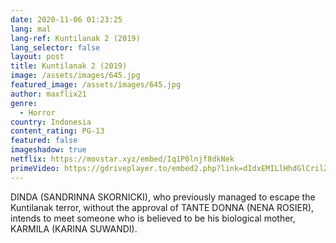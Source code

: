 ```yaml
---
date: 2020-11-06 01:23:25
lang: mal
lang-ref: Kuntilanak 2 (2019)
lang_selector: false
layout: post
title: Kuntilanak 2 (2019)
image: /assets/images/645.jpg
featured_image: /assets/images/645.jpg
author: maxflix21
genre:
  - Horror
country: Indonesia
content_rating: PG-13
featured: false
imageshadow: true
netflix: https://movstar.xyz/embed/Iq1P0lnjf8dkNek
primeVideo: https://gdriveplayer.to/embed2.php?link=dIdxEMILlHhdGlCrilZ0YARplYS4KpjXCw7Q7GJTXG8nbfxa6qSWU9A4%252BQz0y6Ge7j8ZHGczbA8YPg7swvOEwlwDqmAhGywngfSpHC%252F7sMBuPiaL0rRGBZN4wjJRPS%252FgVjN%252F9eCTMbDK9nwYmgLeUunjde0xnZnSPs5N9F2%252BFgoT2aBG3dLhakJ4OjeDfETB9%252BHup5Mgn6S74E2U4MRfAMmJn9dR4fqpymgzai3%252FZtSFF8TKpv%252B5VKUG8wR6gnH1M%253D
---
```

DINDA (SANDRINNA SKORNICKI), who previously managed to escape the Kuntilanak terror, without the approval of TANTE DONNA (NENA ROSIER), intends to meet someone who is believed to be his biological mother, KARMILA (KARINA SUWANDI).